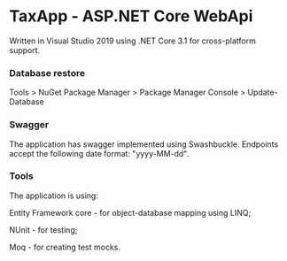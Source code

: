 # TaxApp - ASP.NET Core WebApi

Written in Visual Studio 2019 using .NET Core 3.1 for cross-platform support.

### Database restore
Tools > NuGet Package Manager > Package Manager Console > Update-Database

### Swagger
The application has swagger implemented using Swashbuckle. Endpoints accept the following date format: "yyyy-MM-dd".

### Tools
The application is using:

Entity Framework core - for object-database mapping using LINQ;

NUnit - for testing;

Moq - for creating test mocks.
